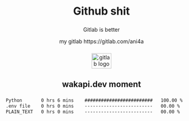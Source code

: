 <h1 align="center">Github shit</h1>

###

<p align="center">Gitlab is better</p>

<p align="center">my gitlab https://gitlab.com/ani4a</p>

###

<div align="center">
  <img src="https://cdn.jsdelivr.net/gh/devicons/devicon/icons/gitlab/gitlab-original.svg" height="40" width="52" alt="gitlab logo"  />
</div>

###

<h2 align="center">wakapi.dev moment</h2>

###

<!--START_SECTION:waka-->

```txt
Python       0 hrs 6 mins    #########################   100.00 %
.env file    0 hrs 0 mins    -------------------------   00.00 %
PLAIN_TEXT   0 hrs 0 mins    -------------------------   00.00 %
```

<!--END_SECTION:waka-->

###
